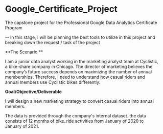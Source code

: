 # Google_Certificate_Project
The capstone project for the Professional Google Data Analytics Certificate Program

-- In this stage, I will be planning the best tools to utilize in this project and breaking down the request / task of the project

**The Scenario **

I am a junior data analyst working in the marketing analyst team at Cyclistic, a bike-share company in Chicago. The director
of marketing believes the company’s future success depends on maximizing the number of annual memberships. Therefore, I need to understand how casual riders and annual members use Cyclistic bikes differently.

**Goal/Objective/Deliverable**

I will design a new marketing strategy to convert casual riders into annual members. 

The data is provided through the company's internal dataset. the data consists of 12 months of bike_ride activities from January of 2020 to January of 2021. 

